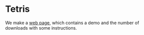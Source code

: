 # Tetris
We make a [web page](Web_page.md), which contains a demo and the number of downloads with some instructions. 
